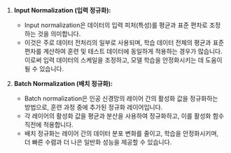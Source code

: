 1. **Input Normalization (입력 정규화):**
    
    - Input normalization은 데이터의 입력 피처(특성)를 평균과 표준 편차로 조정하는 것을 의미합니다.
    - 이것은 주로 데이터 전처리의 일부로 사용되며, 학습 데이터 전체의 평균과 표준 편차를 계산하여 훈련 및 테스트 데이터에 동일하게 적용하는 경우가 많습니다. 이로써 입력 데이터의 스케일을 조정하고, 모델 학습을 안정화시키는 데 도움이 될 수 있습니다.
2. **Batch Normalization (배치 정규화):**
    
    - Batch normalization은 인공 신경망의 레이어 간의 활성화 값을 정규화하는 방법으로, 훈련 과정 중에 추가된 정규화 레이어입니다.
    - 각 레이어의 활성화 값을 평균과 분산을 사용하여 정규화하고, 이를 활성화 함수 직전에 적용합니다.
    - 배치 정규화는 레이어 간의 데이터 분포 변화를 줄이고, 학습을 안정화시키며, 더 빠른 수렴과 더 나은 일반화 성능을 제공할 수 있습니다.